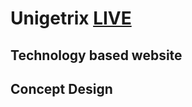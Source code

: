 # Unigetrix [LIVE](https://design-technology-milos.herokuapp.com/)
 ## Technology based website
 ## Concept Design
